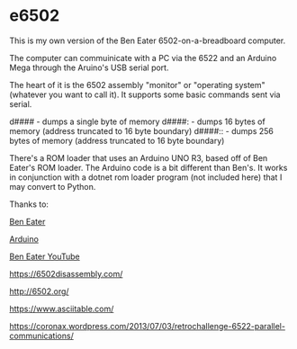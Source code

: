 # e6502

This is my own version of the Ben Eater 6502-on-a-breadboard computer.

The computer can commuinicate with a PC via the 6522 and an Arduino Mega through the Aruino's USB serial port.

The heart of it is the 6502 assembly "monitor" or "operating system" (whatever you want to call it). It supports some basic commands sent via serial.

d####    - dumps a single byte of memory
d####:   - dumps 16 bytes of memory (address truncated to 16 byte boundary)
d####::  - dumps 256 bytes of memory (address truncated to 16 byte boundary)

There's a ROM loader that uses an Arduino UNO R3, based off of Ben Eater's ROM loader. The Arduino code is a bit different than Ben's. It works in conjunction with a dotnet rom loader program (not included here) that I may convert to Python.

Thanks to:

[Ben Eater](https://eater.net/)

[Arduino](https://www.arduino.cc/)

[Ben Eater YouTube](https://www.youtube.com/c/BenEater)

https://6502disassembly.com/

http://6502.org/

https://www.asciitable.com/

https://coronax.wordpress.com/2013/07/03/retrochallenge-6522-parallel-communications/

